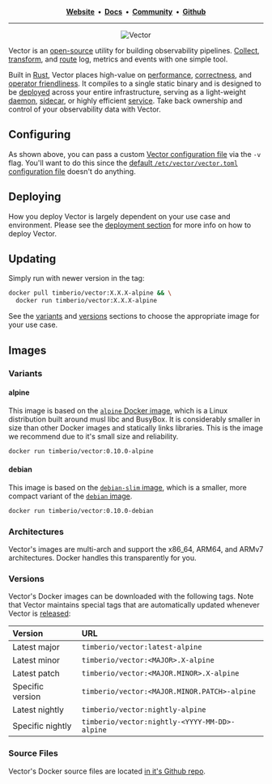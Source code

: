 <p align="center">
  <strong>
    <a href="https://vector.dev">Website<a/>&nbsp;&nbsp;&bull;&nbsp;&nbsp;<a href="https://vector.dev/docs/">Docs<a/>&nbsp;&nbsp;&bull;&nbsp;&nbsp;<a href="https://vector.dev/community/">Community<a/>&nbsp;&nbsp;&bull;&nbsp;&nbsp;<a href="https://github.com/timberio/vector">Github<a/>
  </strong>
</p>

---

<p align="center">
  <img src="https://res.cloudinary.com/timber/image/upload/v1561214425/vector_diagram_w26yw3.svg" alt="Vector">
</p>

Vector is an [open-source][urls.vector_repo] utility for building observability
pipelines. [Collect][docs.sources], [transform][docs.transforms], and
[route][docs.sinks] log, metrics and events with one simple tool.

Built in [Rust][urls.rust], Vector places high-value on
[performance][pages.index#performance], [correctness][pages.index#correctness],
and [operator friendliness][docs.administration]. It compiles to a single static
binary and is designed to be [deployed][docs.deployment] across your entire
infrastructure, serving as a light-weight [daemon][docs.strategies#daemon],
[sidecar][docs.strategies#sidecar], or highly efficient
[service][docs.strategies#service]. Take back ownership and control of your
observability data with Vector.

## Configuring

As shown above, you can pass a custom
[Vector configuration file][docs.configuration] via the `-v` flag. You'll want
to do this since the
[default `/etc/vector/vector.toml` configuration file][urls.default_configuration]
doesn't do anything.

## Deploying

How you deploy Vector is largely dependent on your use case and environment.
Please see the [deployment section][docs.deployment] for more info on how to
deploy Vector.

## Updating

Simply run with newer version in the tag:

```bash
docker pull timberio/vector:X.X.X-alpine && \
  docker run timberio/vector:X.X.X-alpine
```

See the [variants](#variants) and [versions](#versions) sections to choose
the appropriate image for your use case.

## Images

### Variants

#### alpine

This image is based on the [`alpine` Docker image][urls.docker_alpine], which is
a Linux distribution built around musl libc and BusyBox. It is considerably
smaller in size than other Docker images and statically links libraries. This
is the image we recommend due to it's small size and reliability.

```bash
docker run timberio/vector:0.10.0-alpine
```

#### debian

This image is based on the [`debian-slim` image][urls.docker_debian],
which is a smaller, more compact variant of the [`debian` image][urls.docker_debian].

```bash
docker run timberio/vector:0.10.0-debian
```

### Architectures

Vector's images are multi-arch and support the
x86_64, ARM64, and ARMv7 architectures.
Docker handles this transparently for you.

### Versions

Vector's Docker images can be downloaded with the following tags. Note that
Vector maintains special tags that are automatically updated whenever Vector is
[released][urls.vector_releases]:

| Version          | URL                                                      |
|:-----------------|:---------------------------------------------------------|
| Latest major     | `timberio/vector:latest-alpine`               |
| Latest minor     | `timberio/vector:<MAJOR>.X-alpine`            |
| Latest patch     | `timberio/vector:<MAJOR.MINOR>.X-alpine`      |
| Specific version | `timberio/vector:<MAJOR.MINOR.PATCH>-alpine`  |
| Latest nightly   | `timberio/vector:nightly-alpine`              |
| Specific nightly | `timberio/vector:nightly-<YYYY-MM-DD>-alpine` |

### Source Files

Vector's Docker source files are located
[in it's Github repo][urls.vector_docker_source_files].

[docs.administration]: https://vector.dev/docs/administration/
[docs.configuration]: https://vector.dev/docs/setup/configuration/
[docs.deployment]: https://vector.dev/docs/setup/deployment/
[docs.sinks]: https://vector.dev/docs/reference/sinks/
[docs.sources]: https://vector.dev/docs/reference/sources/
[docs.strategies#daemon]: https://vector.dev/docs/setup/deployment/strategies/#daemon
[docs.strategies#service]: https://vector.dev/docs/setup/deployment/strategies/#service
[docs.strategies#sidecar]: https://vector.dev/docs/setup/deployment/strategies/#sidecar
[docs.transforms]: https://vector.dev/docs/reference/transforms/
[pages.index#correctness]: https://vector.dev/index/#correctness
[pages.index#performance]: https://vector.dev/index/#performance
[urls.default_configuration]: https://github.com/timberio/vector/blob/master/config/vector.toml
[urls.docker_alpine]: https://hub.docker.com/_/alpine
[urls.docker_debian]: https://hub.docker.com/_/debian
[urls.rust]: https://www.rust-lang.org/
[urls.vector_docker_source_files]: https://github.com/timberio/vector/tree/master/distribution/docker
[urls.vector_releases]: https://vector.dev/releases/latest/
[urls.vector_repo]: https://github.com/timberio/vector
